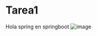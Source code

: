 # Tarea1
Hola spring en springboot
![image](https://github.com/user-attachments/assets/58e185ac-24c9-4361-9b38-e1dec4f26ed8)

